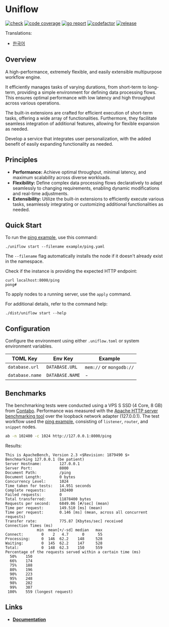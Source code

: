 # Uniflow

[![check][repo_check_img]][repo_check_url]
[![code coverage][go_code_coverage_img]][go_code_coverage_url]
[![go report][go_report_img]][go_report_url]
[![codefactor][repo_codefactor_img]][repo_codefactor_url]
[![release][repo_releases_img]][repo_releases_url]

Translations:
  - [한국어](./README_kr.md)

## Overview

A high-performance, extremely flexible, and easily extensible multipurpose workflow engine.

It efficiently manages tasks of varying durations, from short-term to long-term, providing a simple environment for defining data processing flows. This ensures optimal performance with low latency and high throughput across various operations.

The built-in extensions are crafted for efficient execution of short-term tasks, offering a wide array of functionalities. Furthermore, they facilitate seamless integration of additional features, allowing for flexible expansion as needed.

Develop a service that integrates user personalization, with the added benefit of easily expanding functionality as needed.

## Principles

- **Performance:** Achieve optimal throughput, minimal latency, and maximum scalability across diverse workloads.
- **Flexibility:** Define complex data processing flows declaratively to adapt seamlessly to changing requirements, enabling dynamic modifications and real-time adjustments.
- **Extensibility:** Utilize the built-in extensions to efficiently execute various tasks, seamlessly integrating or customizing additional functionalities as needed.

## Quick Start

To run the [ping example](/examples/ping.yaml), use this command:

```shell
./uniflow start --filename example/ping.yaml
```

The `--filename` flag automatically installs the node if it doesn't already exist in the namespace.

Check if the instance is providing the expected HTTP endpoint:

```shell
curl localhost:8000/ping
pong#
```

To apply nodes to a running server, use the `apply` command.

For additional details, refer to the command help:

```shell
./dist/uniflow start --help
```

## Configuration

Configure the environment using either `.uniflow.toml` or system environment variables.

| TOML Key         | Env Key          | Example               |
|------------------|------------------|-----------------------|
| `database.url`   | `DATABASE.URL`   | `mem://` or `mongodb://` |
| `database.name`  | `DATABASE.NAME`  | -                     |

## Benchmarks

The benchmarking tests were conducted using a VPS S SSD (4 Core, 8 GB) from [Contabo](https://contabo.com/). Performance was measured with the [Apache HTTP server benchmarking tool](https://httpd.apache.org/docs/2.4/programs/ab.html) over the loopback network adapter (127.0.0.1). The test workflow used the [ping example](/examples/ping.yaml), consisting of `listener`, `router`, and `snippet` nodes.

```sh
ab -n 102400 -c 1024 http://127.0.0.1:8000/ping
```

Results:

```
This is ApacheBench, Version 2.3 <$Revision: 1879490 $>
Benchmarking 127.0.0.1 (be patient)
Server Hostname:        127.0.0.1
Server Port:            8000
Document Path:          /ping
Document Length:        0 bytes
Concurrency Level:      1024
Time taken for tests:   14.951 seconds
Complete requests:      102400
Failed requests:        0
Total transferred:      11878400 bytes
Requests per second:    6849.06 [#/sec] (mean)
Time per request:       149.510 [ms] (mean)
Time per request:       0.146 [ms] (mean, across all concurrent requests)
Transfer rate:          775.87 [Kbytes/sec] received
Connection Times (ms)
              min  mean[+/-sd] median   max
Connect:        0    2   4.7      0      55
Processing:     0  146  62.2    148     528
Waiting:        0  145  62.2    147     528
Total:          0  148  62.3    150     559
Percentage of the requests served within a certain time (ms)
  50%    150
  66%    174
  75%    188
  80%    196
  90%    223
  95%    248
  98%    282
  99%    307
 100%    559 (longest request)
```

## Links

- [**Documentation**](/docs/README.md)

<!-- Go -->

[go_download_url]: https://golang.org/dl/
[go_version_img]: https://img.shields.io/badge/Go-1.21+-00ADD8?style=for-the-badge&logo=go
[go_code_coverage_img]: https://codecov.io/gh/siyul-park/uniflow/graph/badge.svg?token=quEl9AbBcW
[go_code_coverage_url]: https://codecov.io/gh/siyul-park/uniflow
[go_report_img]: https://goreportcard.com/badge/github.com/siyul-park/uniflow
[go_report_url]: https://goreportcard.com/report/github.com/siyul-park/uniflow

<!-- Repository -->

[repo_url]: https://github.com/siyul-park/uniflow
[repo_issues_url]: https://github.com/siyul-park/uniflow/issues
[repo_pull_request_url]: https://github.com/siyul-park/uniflow/pulls
[repo_discussions_url]: https://github.com/siyul-park/uniflow/discussions
[repo_releases_img]: https://img.shields.io/github/release/siyul-park/uniflow.svg
[repo_releases_url]: https://github.com/siyul-park/uniflow/releases
[repo_wiki_url]: https://github.com/siyul-park/uniflow/wiki
[repo_wiki_img]: https://img.shields.io/badge/docs-wiki_page-blue?style=for-the-badge&logo=none
[repo_wiki_faq_url]: https://github.com/siyul-park/uniflow/wiki/FAQ
[repo_check_img]: https://github.com/siyul-park/uniflow/actions/workflows/check.yml/badge.svg
[repo_check_url]: https://github.com/siyul-park/uniflow/actions/workflows/check.yml
[repo_codefactor_img]: https://www.codefactor.io/repository/github/siyul-park/uniflow/badge
[repo_codefactor_url]: https://www.codefactor.io/repository/github/siyul-park/uniflow
